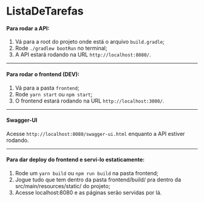 # ListaDeTarefas
#### Para rodar a API:
1) Vá para a root do projeto onde está o arquivo `build.gradle`;
2) Rode `./gradlew bootRun` no terminal;
3) A API estará rodando na URL `http://localhost:8080/`.

---

#### Para rodar o frontend (DEV):
1) Vá para a pasta `frontend`;
2) Rode `yarn start` ou `npm start`;
3) O frontend estará rodando na URL `http://localhost:3000/`.

---

#### Swagger-UI
Acesse `http://localhost:8080/swagger-ui.html` enquanto a API estiver rodando.

---

#### Para dar deploy do frontend e serví-lo estaticamente:
1) Rode um `yarn build` ou `npm run build` na pasta frontend;
2) Jogue tudo que tem dentro da pasta frontend/build/ pra dentro da src/main/resources/static/ do projeto;
3) Acesse localhost:8080 e as páginas serão servidas por lá.
